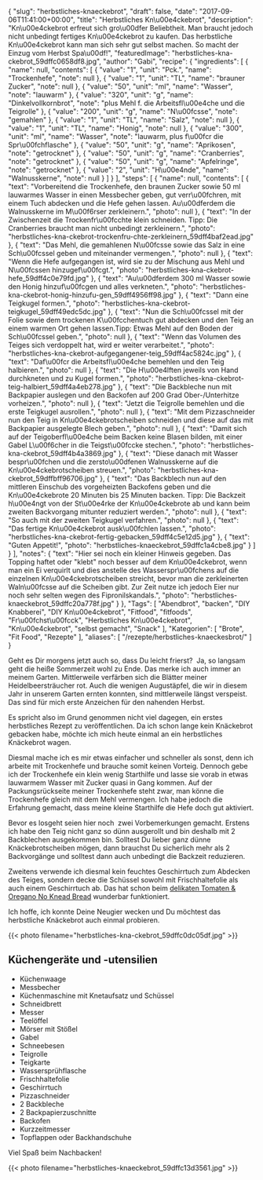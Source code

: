 {
    "slug": "herbstliches-knaeckebrot",
    "draft": false,
    "date": "2017-09-06T11:41:00+00:00",
    "title": "Herbstliches Kn\u00e4ckebrot",
    "description": "Kn\u00e4ckebrot erfreut sich gro\u00dfer Beliebtheit. Man braucht jedoch nicht unbedingt fertiges Kn\u00e4ckebrot zu kaufen. Das herbstliche Kn\u00e4ckebrot kann man sich sehr gut selbst machen. So macht der Einzug vom Herbst Spa\u00df!",
    "featuredImage": "herbstliches-kna-ckebrot_59dffc0658df8.jpg",
    "author": "Gabi",
    "recipe": {
        "ingredients": [
            {
                "name": null,
                "contents": [
                    {
                        "value": "1",
                        "unit": "Pck.",
                        "name": "Trockenhefe",
                        "note": null
                    },
                    {
                        "value": "1",
                        "unit": "TL",
                        "name": "brauner Zucker",
                        "note": null
                    },
                    {
                        "value": "50",
                        "unit": "ml",
                        "name": "Wasser",
                        "note": "lauwarm"
                    },
                    {
                        "value": "320",
                        "unit": "g",
                        "name": "Dinkelvollkornbrot",
                        "note": "plus Mehl f. die Arbeitsfl\u00e4che und die Teigrolle"
                    },
                    {
                        "value": "200",
                        "unit": "g",
                        "name": "N\u00fcsse",
                        "note": "gemahlen"
                    },
                    {
                        "value": "1",
                        "unit": "TL",
                        "name": "Salz",
                        "note": null
                    },
                    {
                        "value": "1",
                        "unit": "TL",
                        "name": "Honig",
                        "note": null
                    },
                    {
                        "value": "300",
                        "unit": "ml",
                        "name": "Wasser",
                        "note": "lauwarm, plus f\u00fcr die Spr\u00fchflasche"
                    },
                    {
                        "value": "50",
                        "unit": "g",
                        "name": "Aprikosen",
                        "note": "getrocknet"
                    },
                    {
                        "value": "50",
                        "unit": "g",
                        "name": "Cranberries",
                        "note": "getrocknet"
                    },
                    {
                        "value": "50",
                        "unit": "g",
                        "name": "Apfelringe",
                        "note": "getrocknet"
                    },
                    {
                        "value": "2",
                        "unit": "H\u00e4nde",
                        "name": "Walnusskerne",
                        "note": null
                    }
                ]
            }
        ],
        "steps": [
            {
                "name": null,
                "contents": [
                    {
                        "text": "Vorbereitend die Trockenhefe, den braunen Zucker sowie 50 ml lauwarmes Wasser in einen Messbecher geben, gut verr\u00fchren, mit einem Tuch abdecken und die Hefe gehen lassen. Au\u00dferdem die Walnusskerne im M\u00f6rser zerkleinern.",
                        "photo": null
                    },
                    {
                        "text": "In der Zwischenzeit die Trockenfr\u00fcchte klein schneiden. Tipp: Die Cranberries braucht man nicht unbedingt zerkleinern.",
                        "photo": "herbstliches-kna-ckebrot-trockenfru-chte-zerkleinern_59dff4baf2ead.jpg"
                    },
                    {
                        "text": "Das Mehl, die gemahlenen N\u00fcsse sowie das Salz in eine Sch\u00fcssel geben und miteinander vermengen.",
                        "photo": null
                    },
                    {
                        "text": "Wenn die Hefe aufgegangen ist, wird sie zu der Mischung aus Mehl und N\u00fcssen hinzugef\u00fcgt.",
                        "photo": "herbstliches-kna-ckebrot-hefe_59dff4c0e79fd.jpg"
                    },
                    {
                        "text": "Au\u00dferdem 300 ml Wasser sowie den Honig hinzuf\u00fcgen und alles verkneten.",
                        "photo": "herbstliches-kna-ckebrot-honig-hinzufu-gen_59dff4956ff98.jpg"
                    },
                    {
                        "text": "Dann eine Teigkugel formen.",
                        "photo": "herbstliches-kna-ckebrot-teigkugel_59dff49edc5dc.jpg"
                    },
                    {
                        "text": "Nun die Sch\u00fcssel mit der Folie sowie dem trockenen K\u00fcchentuch gut abdecken und den Teig an einem warmen Ort gehen lassen.Tipp: Etwas Mehl auf den Boden der Sch\u00fcssel geben.",
                        "photo": null
                    },
                    {
                        "text": "Wenn das Volumen des Teiges sich verdoppelt hat, wird er weiter verarbeitet.",
                        "photo": "herbstliches-kna-ckebrot-aufgegangener-teig_59dff4ac5824c.jpg"
                    },
                    {
                        "text": "Daf\u00fcr die Arbeitsfl\u00e4che bemehlen und den Teig halbieren.",
                        "photo": null
                    },
                    {
                        "text": "Die H\u00e4lften jeweils von Hand durchkneten und zu Kugel formen.",
                        "photo": "herbstliches-kna-ckebrot-teig-halbiert_59dff4a4eb278.jpg"
                    },
                    {
                        "text": "Die Backbleche nun mit Backpapier auslegen und den Backofen auf 200 Grad Ober-\/Unterhitze vorheizen.",
                        "photo": null
                    },
                    {
                        "text": "Jetzt die Teigrolle bemehlen und die erste Teigkugel ausrollen.",
                        "photo": null
                    },
                    {
                        "text": "Mit dem Pizzaschneider nun den Teig in Kn\u00e4ckebrotscheiben schneiden und diese auf das mit Backpapier ausgelegte Blech geben.",
                        "photo": null
                    },
                    {
                        "text": "Damit sich auf der Teigoberfl\u00e4che beim Backen keine Blasen bilden, mit einer Gabel L\u00f6cher in die Teigst\u00fccke stechen.",
                        "photo": "herbstliches-kna-ckebrot_59dff4b4a3869.jpg"
                    },
                    {
                        "text": "Diese danach mit Wasser bespr\u00fchen und die zersto\u00dfenen Walnusskerne auf die Kn\u00e4ckebrotscheiben streuen.",
                        "photo": "herbstliches-kna-ckebrot_59dffbff96706.jpg"
                    },
                    {
                        "text": "Das Backblech nun auf den mittleren Einschub des vorgeheizten Backofens geben und die Kn\u00e4ckebrote 20 Minuten bis 25 Minuten backen. Tipp: Die Backzeit h\u00e4ngt von der St\u00e4rke der  Kn\u00e4ckebrote ab und kann beim zweiten Backvorgang mitunter reduziert werden.",
                        "photo": null
                    },
                    {
                        "text": "So auch mit der zweiten Teigkugel verfahren.",
                        "photo": null
                    },
                    {
                        "text": "Das fertige Kn\u00e4ckebrot ausk\u00fchlen lassen.",
                        "photo": "herbstliches-kna-ckebrot-fertig-gebacken_59dff4c5e12d5.jpg"
                    },
                    {
                        "text": "Guten Appetit!",
                        "photo": "herbstliches-knaeckebrot_59dffc1a4cbe8.jpg"
                    }
                ]
            }
        ],
        "notes": {
            "text": "Hier sei noch ein kleiner Hinweis gegeben. Das Topping haftet oder \"klebt\" noch besser auf dem Kn\u00e4ckebrot, wenn man ein Ei verquirlt und dies anstelle des Wasserspr\u00fchens auf die einzelnen Kn\u00e4ckebrotscheiben streicht, bevor man die zerkleinerten Waln\u00fcsse auf die Scheiben gibt. Zur Zeit nutze ich jedoch Eier nur noch sehr selten wegen des Fipronilskandals.",
            "photo": "herbstliches-knaeckebrot_59dffc20a778f.jpg"
        }
    },
    "Tags": [
        "Abendbrot",
        "backen",
        "DIY Knabberei",
        "DIY Kn\u00e4ckebrot",
        "Fitfood",
        "fitfoods",
        "Fr\u00fchst\u00fcck",
        "Herbstliches Kn\u00e4ckebrot",
        "Kn\u00e4ckebrot",
        "selbst gemacht",
        "Snack"
    ],
    "Kategorien": [
        "Brote",
        "Fit Food",
        "Rezepte"
    ],
    "aliases": [
        "\/rezepte\/herbstliches-knaeckesbrot\/"
    ]
}

Geht es Dir morgens jetzt auch so, dass Du leicht frierst?  Ja, so langsam geht die heiße Sommerzeit wohl zu Ende. Das merke ich auch immer an meinem Garten. Mittlerweile verfärben sich die Blätter meiner Heidelbeersträucher rot. Auch die wenigen Augustäpfel, die wir in diesem Jahr in unserem Garten ernten konnten, sind mittlerweile längst verspeist. Das sind für mich erste Anzeichen für den nahenden Herbst.

Es spricht also im Grund genommen nicht viel dagegen, ein erstes herbstliches Rezept zu veröffentlichen. Da ich schon lange kein Knäckebrot gebacken habe, möchte ich mich heute einmal an ein herbstliches Knäckebrot wagen.

Diesmal mache ich es mir etwas einfacher und schneller als sonst, denn ich arbeite mit Trockenhefe und brauche somit keinen Vorteig. Dennoch gebe ich der Trockenhefe ein klein wenig Starthilfe und lasse sie vorab in etwas lauwarmem Wasser mit Zucker quasi in Gang kommen. Auf der Packungsrückseite meiner Trockenhefe steht zwar, man könne die Trockenhefe gleich mit dem Mehl vermengen. Ich habe jedoch die Erfahrung gemacht, dass meine kleine Starthilfe die Hefe doch gut aktiviert.

Bevor es losgeht seien hier noch  zwei Vorbemerkungen gemacht. Erstens ich habe den Teig nicht ganz so dünn ausgerollt und bin deshalb mit 2 Backblechen ausgekommen bin. Solltest Du lieber ganz dünne Knäckebrotscheiben mögen, dann brauchst Du sicherlich mehr als 2 Backvorgänge und solltest dann auch unbedingt die Backzeit reduzieren.

Zweitens verwende ich diesmal kein feuchtes Geschirrtuch zum Abdecken des Teiges, sondern decke die Schüssel sowohl mit Frischhaltefolie als auch einem Geschirrtuch ab. Das hat schon beim [delikaten Tomaten & Oregano No Knead Bread][1] wunderbar funktioniert.

Ich hoffe, ich konnte Deine Neugier wecken und Du möchtest das herbstliche Knäckebrot auch einmal probieren.

{{< photo filename="herbstliches-kna-ckebrot_59dffc0dc05df.jpg" >}}

## Küchengeräte und -utensilien

 * Küchenwaage
 * Messbecher
 * Küchenmaschine mit Knetaufsatz und Schüssel
 * Schneidbrett
 * Messer
 * Teelöffel
 * Mörser mit Stößel
 * Gabel
 * Schneebesen
 * Teigrolle
 * Teigkarte
 * Wassersprühflasche
 * Frischhaltefolie
 * Geschirrtuch
 * Pizzaschneider
 * 2 Backbleche
 * 2 Backpapierzuschnitte
 * Backofen
 * Kurzzeitmesser
 * Topflappen oder Backhandschuhe

Viel Spaß beim Nachbacken!

{{< photo filename="herbstliches-knaeckebrot_59dffc13d3561.jpg" >}}

 [1]: https://kochfokus.de/rezepte/delikates-tomaten-oregano-no-knead-bread/